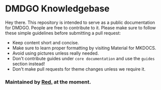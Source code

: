 # DMDGO Knowledgebase
Hey there. This repository is intended to serve as a public documentation for DMDGO. People are free to contribute to it. Please make sure to follow these simple guidelines before submitting a pull request:
- Keep content short and concise.
- Make sure to learn proper formatting by visiting Material for MKDOCS.
- Avoid using pictures unless really needed.
- Don't contribute guides under `core documentation` and use the `guides` section instead!
- Don't make pull requests for theme changes unless we require it.

### Maintained by [Red.](https://t.me/Bright) at the moment.
